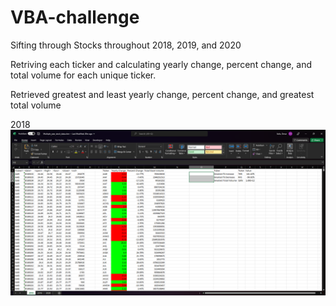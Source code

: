 # VBA-challenge

Sifting through Stocks throughout 2018, 2019, and 2020

Retriving each ticker and calculating yearly change, percent change, and total volume for each unique ticker.

Retrieved greatest and least yearly change, percent change, and greatest  total volume

2018
![image](https://github.com/oas95/VBA-challenge/blob/main/Stocks_2018_Screenshot.png)

